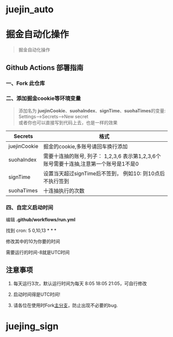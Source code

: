 # juejin_auto

# 掘金自动化操作

> 掘金自动化操作

## Github Actions 部署指南

### 一、Fork 此仓库

### 二、添加掘金cookie等环境变量
> 添加名为  **juejinCookie**、**suohaIndex**、**signTime**、**suohaTimes**的变量: Settings-->Secrets-->New secret  
  或者你也可以直接写到代码上去，也是一样的效果

| Secrets |  格式  |
| -------- | ----- |
| juejinCookie | 掘金的cookie,多账号请回车换行添加|
| suohaIndex |   需要十连抽的账号, 列子： 1,2,3,6  表示第1,2,3,6个账号需要十连抽,注意第一个账号是1不是0|
| signTime |   设置当天超过signTime后不签到， 例如10: 则10点后不执行签到|
| suohaTimes |   十连抽执行的次数|

### 四、自定义启动时间

编辑 **.github/workflows/run.yml**

找到 cron: 5 0,10,13 * * *

修改其中的10为你要的时间

需要运行的时间-8就是UTC时间

## 注意事项

1. 每天运行3次，默认运行时间为每天 8:05 18:05 21:05，可自行修改

2. 启动时间得是UTC时间!

3. 请各位在使用时Fork[主分支](https://github.com/jxmc11/juejing_sign/)，防止出现不必要的bug.
# juejing_sign

